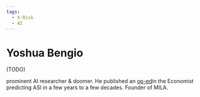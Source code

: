 ```yaml
---
tags:
  - X-Risk
  - AI
---
```

# Yoshua Bengio

(TODO)

prominent AI researcher & doomer. He published an [op-ed](https://www.economist.com/by-invitation/2023/07/21/one-of-the-godfathers-of-ai-airs-his-concerns)in the Economist predicting ASI in a few years to a few decades. Founder of MILA.
